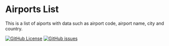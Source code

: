 # Airports List
This is a list of aiports with data such as airport code, airport name, city and country.

[![GitHub License](https://img.shields.io/github/license/Vertisize-Solutions/Airports-List.svg?style=flat-square&logo=github)](https://github.com/Vertisize-Solutions/Airports-List/blob/master/LICENSE)
[![GitHub issues](https://img.shields.io/github/issues/Vertisize-Solutions/Airports-List.svg?logo=github&style=flat-square)](https://github.com/Vertisize-Solutions/Airports-List/issues)
